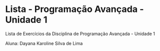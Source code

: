 # Lista - Programação Avançada - Unidade 1

Lista de Exercícios da Disciplina de Programação Avançada - Unidade 1

Aluna: Dayana Karoline Silva de Lima


